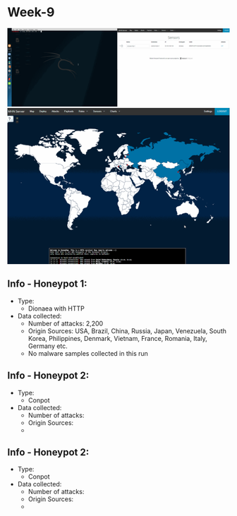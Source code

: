 # Week-9

![Attacking The Honeypot](https://github.com/0v3rride/Week-9/blob/master/attack.gif)
![Attack Map](https://github.com/0v3rride/Week-9/blob/master/attack_map.gif)

## Info - Honeypot 1:
* Type: 
  * Dionaea with HTTP
* Data collected:
  * Number of attacks: 2,200
  * Origin Sources: USA, Brazil, China, Russia, Japan, Venezuela, South Korea, Philippines, Denmark, Vietnam, France, Romania, Italy, Germany etc.
  * No malware samples collected in this run
  
## Info - Honeypot 2:
* Type:
  * Conpot
* Data collected:
  * Number of attacks: 
  * Origin Sources: 
  * 
  
## Info - Honeypot 2:
* Type:
  * Conpot
* Data collected:
  * Number of attacks: 
  * Origin Sources: 
  * 
  
  
  
